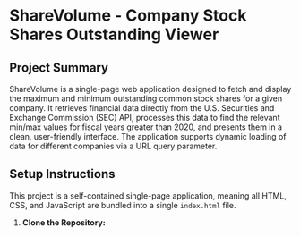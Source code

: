 # ShareVolume - Company Stock Shares Outstanding Viewer

## Project Summary

ShareVolume is a single-page web application designed to fetch and display the maximum and minimum outstanding common stock shares for a given company. It retrieves financial data directly from the U.S. Securities and Exchange Commission (SEC) API, processes this data to find the relevant min/max values for fiscal years greater than 2020, and presents them in a clean, user-friendly interface. The application supports dynamic loading of data for different companies via a URL query parameter.

## Setup Instructions

This project is a self-contained single-page application, meaning all HTML, CSS, and JavaScript are bundled into a single `index.html` file.

1.  **Clone the Repository:**